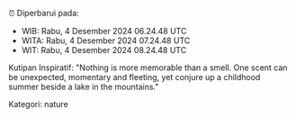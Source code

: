 ⏰ Diperbarui pada:
- WIB: Rabu, 4 Desember 2024 06.24.48 UTC
- WITA: Rabu, 4 Desember 2024 07.24.48 UTC
- WIT: Rabu, 4 Desember 2024 08.24.48 UTC

Kutipan Inspiratif:
"Nothing is more memorable than a smell. One scent can be unexpected, momentary and fleeting, yet conjure up a childhood summer beside a lake in the mountains."


Kategori: nature

